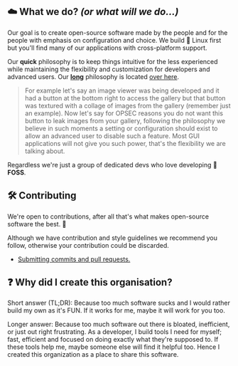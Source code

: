 ## ☁️ What we do? *(or what will we do...)*
Our goal is to create open-source software made by the people and for the people with emphasis on configuration and choice. We build 🐧 Linux first but you'll find many of our applications with cross-platform support.

Our **quick** philosophy is to keep things intuitive for the less experienced while maintaining the flexibility and customization for developers and advanced users. Our [**long**](../philosophy.md) philosophy is located [over here](../philosophy.md).

> For example let's say an image viewer was being developed and it had a button at the bottom right to access the gallery but that button was textured with a collage of images from the gallery (remember just an example). Now let's say for OPSEC reasons you do not want this button to leak images from your gallery, following the philosophy we believe in such moments a setting or configuration should exist to allow an advanced user to disable such a feature. Most GUI applications will not give you such power, that's the flexibility we are talking about.

Regardless we're just a group of dedicated devs who love developing 🦅 **FOSS**.

## 🛠️ Contributing
We're open to contributions, after all that's what makes open-source software the best. 💪

Although we have contribution and style guidelines we recommend you follow, otherwise your contribution could be discarded.

- [Submitting commits and pull requests.](https://github.com/cloudy-org/.github/blob/main/CONTRUBUTING.md)

## ❓ Why did I create this organisation?
Short answer (TL;DR): Because too much software sucks and I would rather build my own as it's FUN. If it works for me, maybe it will work for you too.

Longer answer: Because too much software out there is bloated, inefficient, or just out right frustrating. As a developer, I build tools I need for myself; fast, efficient and focused on doing exactly what they're supposed to. If these tools help me, maybe someone else will find it helpful too. Hence I created this organization as a place to share this software.